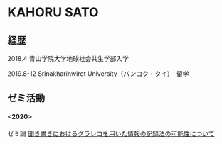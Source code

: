 # KAHORU SATO 

## 経歴

2018.4 青山学院大学地球社会共生学部入学

2019.8-12 Srinakharinwirot University（バンコク・タイ）　留学

## ゼミ活動

#### <2020>

ゼミ論
[聞き書きにおけるグラレコを用いた情報の記録法の可能性について](https://github.com/furuhashilab/2020gsc_KahoruSato)

<!--
**kahorusato/kahorusato** is a ✨ _special_ ✨ repository because its `README.md` (this file) appears on your GitHub profile.

Here are some ideas to get you started:

- 🔭 I’m currently working on ...
- 🌱 I’m currently learning ...
- 👯 I’m looking to collaborate on ...
- 🤔 I’m looking for help with ...
- 💬 Ask me about ...
- 📫 How to reach me: ...
- 😄 Pronouns: ...
- ⚡ Fun fact: ...
-->
